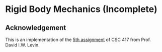 # Rigid Body Mechanics (Incomplete)


## Acknowledgement
This is an implementation of the [5th assignment](https://github.com/dilevin/CSC417-a5-rigid-bodies) of CSC 417 from Prof. David I.W. Levin.
